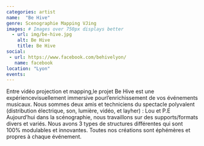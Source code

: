 ```yaml
---
categories: artist
name:  "Be Hive"
genre: Scenographie Mapping VJing
images: # Images over 750px displays better
  - url: img/be-hive.jpg
    alt: Be Hive
    title: Be Hive
social:
 - url: https://www.facebook.com/behivelyon/
   name: facebook
location: "Lyon"
events:
---
```

Entre vidéo projection et mapping,le projet Be Hive est une expériencevisuellement immersive pourl’enrichissement de vos événements musicaux.
Nous sommes deux amis et techniciens
du spectacle polyvalent
(distribution électrique, son, lumière,
vidéo, et layher) : Lou et P.E
Aujourd’hui dans la scénographie,
nous travaillons sur des supports/formats
divers et variés. Nous avons 3 types de
structures différentes qui sont
100% modulables et innovantes. Toutes
nos créations sont éphémères et
propres à chaque événement.


